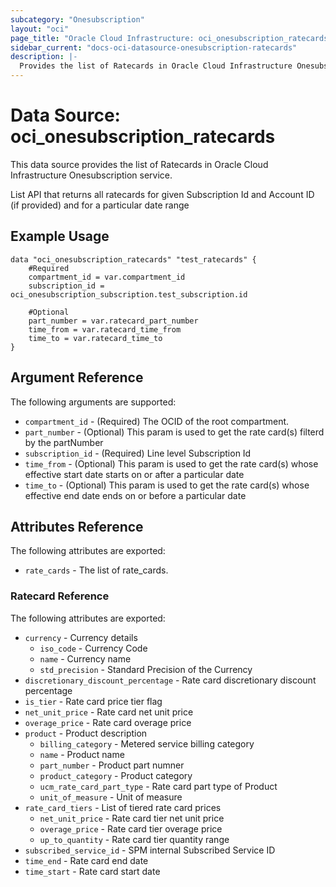 ```yaml
---
subcategory: "Onesubscription"
layout: "oci"
page_title: "Oracle Cloud Infrastructure: oci_onesubscription_ratecards"
sidebar_current: "docs-oci-datasource-onesubscription-ratecards"
description: |-
  Provides the list of Ratecards in Oracle Cloud Infrastructure Onesubscription service
---
```


# Data Source: oci_onesubscription_ratecards
This data source provides the list of Ratecards in Oracle Cloud Infrastructure Onesubscription service.

List API that returns all ratecards for given Subscription Id and Account ID (if provided) and
for a particular date range


## Example Usage

```hcl
data "oci_onesubscription_ratecards" "test_ratecards" {
	#Required
	compartment_id = var.compartment_id
	subscription_id = oci_onesubscription_subscription.test_subscription.id

	#Optional
	part_number = var.ratecard_part_number
	time_from = var.ratecard_time_from
	time_to = var.ratecard_time_to
}
```

## Argument Reference

The following arguments are supported:

* `compartment_id` - (Required) The OCID of the root compartment.
* `part_number` - (Optional) This param is used to get the rate card(s) filterd by the partNumber
* `subscription_id` - (Required) Line level Subscription Id
* `time_from` - (Optional) This param is used to get the rate card(s) whose effective start date starts on or after a particular date
* `time_to` - (Optional) This param is used to get the rate card(s) whose effective end date ends on or before a particular date


## Attributes Reference

The following attributes are exported:

* `rate_cards` - The list of rate_cards.

### Ratecard Reference

The following attributes are exported:

* `currency` - Currency details 
	* `iso_code` - Currency Code 
	* `name` - Currency name 
	* `std_precision` - Standard Precision of the Currency 
* `discretionary_discount_percentage` - Rate card discretionary discount percentage 
* `is_tier` - Rate card price tier flag 
* `net_unit_price` - Rate card net unit price 
* `overage_price` - Rate card overage price 
* `product` - Product description 
	* `billing_category` - Metered service billing category 
	* `name` - Product name 
	* `part_number` - Product part numner 
	* `product_category` - Product category 
	* `ucm_rate_card_part_type` - Rate card part type of Product 
	* `unit_of_measure` - Unit of measure 
* `rate_card_tiers` - List of tiered rate card prices 
	* `net_unit_price` - Rate card tier net unit price 
	* `overage_price` - Rate card tier overage price 
	* `up_to_quantity` - Rate card tier quantity range 
* `subscribed_service_id` - SPM internal Subscribed Service ID 
* `time_end` - Rate card end date 
* `time_start` - Rate card start date 

